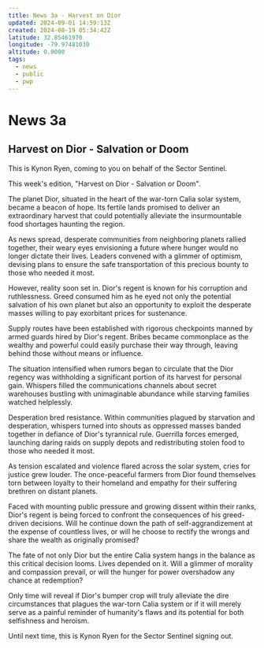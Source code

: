 ```yaml
---
title: News 3a - Harvest on Dior
updated: 2024-09-01 14:59:13Z
created: 2024-08-19 05:34:42Z
latitude: 32.85461970
longitude: -79.97481030
altitude: 0.0000
tags:
  - news
  - public
  - pwp
---
```


# News 3a

## Harvest on Dior - Salvation or Doom

This is Kynon Ryen, coming to you on behalf of the Sector Sentinel.

This week's edition, "Harvest on Dior - Salvation or Doom".

The planet Dior, situated in the heart of the war-torn Calia solar system, became a beacon of hope. Its fertile lands promised to deliver an extraordinary harvest that could potentially alleviate the insurmountable food shortages haunting the region.

As news spread, desperate communities from neighboring planets rallied together, their weary eyes envisioning a future where hunger would no longer dictate their lives. Leaders convened with a glimmer of optimism, devising plans to ensure the safe transportation of this precious bounty to those who needed it most.

However, reality soon set in. Dior\'s regent is known for his corruption and ruthlessness. Greed consumed him as he eyed not only the potential salvation of his own planet but also an opportunity to exploit the desperate masses willing to pay exorbitant prices for sustenance.

Supply routes have been established with rigorous checkpoints manned by armed guards hired by Dior\'s regent. Bribes became commonplace as the wealthy and powerful could easily purchase their way through, leaving behind those without means or influence.

The situation intensified when rumors began to circulate that the Dior regency was withholding a significant portion of its harvest for personal gain. Whispers filled the communications channels about secret warehouses bustling with unimaginable abundance while starving families watched helplessly.

Desperation bred resistance. Within communities plagued by starvation and desperation, whispers turned into shouts as oppressed masses banded together in defiance of Dior\'s tyrannical rule. Guerrilla forces emerged, launching daring raids on supply depots and redistributing stolen food to those who needed it most.

As tension escalated and violence flared across the solar system, cries for justice grew louder. The once-peaceful farmers from Dior found themselves torn between loyalty to their homeland and empathy for their suffering brethren on distant planets.

Faced with mounting public pressure and growing dissent within their ranks, Dior\'s regent is being forced to confront the consequences of his greed-driven decisions. Will he continue down the path of self-aggrandizement at the expense of countless lives, or will he choose to rectify the wrongs and share the wealth as originally promised?

The fate of not only Dior but the entire Calia system hangs in the balance as this critical decision looms. Lives depended on it. Will a glimmer of morality and compassion prevail, or will the hunger for power overshadow any chance at redemption?

Only time will reveal if Dior\'s bumper crop will truly alleviate the dire circumstances that plagues the war-torn Calia system or if it will merely serve as a painful reminder of humanity\'s flaws and its potential for both selfishness and heroism.

Until next time, this is Kynon Ryen for the Sector Sentinel signing out.

